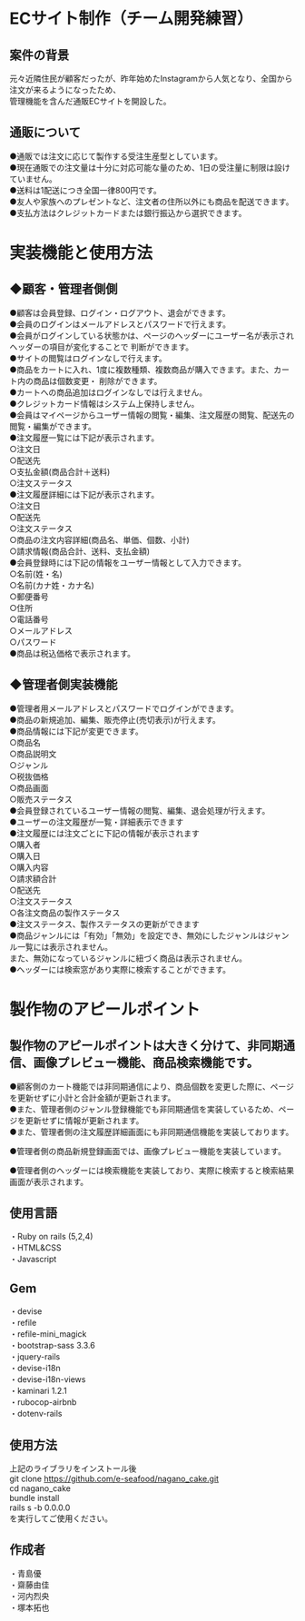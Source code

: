 # ECサイト制作（チーム開発練習）

## 案件の背景

元々近隣住民が顧客だったが、昨年始めたInstagramから人気となり、全国から注文が来るようになったため、<br>管理機能を含んだ通販ECサイトを開設した。

## 通販について
●通販では注文に応じて製作する受注生産型としています。<br>
●現在通販での注文量は十分に対応可能な量のため、1日の受注量に制限は設けていません。<br>
●送料は1配送につき全国一律800円です。<br>
●友人や家族へのプレゼントなど、注文者の住所以外にも商品を配送できます。<br>
●支払方法はクレジットカードまたは銀行振込から選択できます。<br>

# 実装機能と使用方法

## ◆顧客・管理者側側
●顧客は会員登録、ログイン・ログアウト、退会ができます。<br>
●会員のログインはメールアドレスとパスワードで行えます。<br>
●会員がログインしている状態かは、ページのヘッダーにユーザー名が表示されヘッダーの項目が変化することで   判断ができます。<br>
●サイトの閲覧はログインなしで行えます。<br>
●商品をカートに入れ、1度に複数種類、複数商品が購入できます。また、カート内の商品は個数変更・     削除ができます。<br>
●カートへの商品追加はログインなしでは行えません。<br>
●クレジットカード情報はシステム上保持しません。<br>
●会員はマイページからユーザー情報の閲覧・編集、注文履歴の閲覧、配送先の閲覧・編集ができます。<br>
●注文履歴一覧には下記が表示されます。<br>
              ○注文日<br>
              ○配送先<br>
              ○支払金額(商品合計＋送料)<br>
              ○注文ステータス<br>
●注文履歴詳細には下記が表示されます。<br>
              ○注文日<br>
              ○配送先<br>
              ○注文ステータス<br>
              ○商品の注文内容詳細(商品名、単価、個数、小計)<br>
              ○請求情報(商品合計、送料、支払金額)<br>
●会員登録時には下記の情報をユーザー情報として入力できます。<br>
              ○名前(姓・名)<br>
              ○名前(カナ姓・カナ名)<br>
              ○郵便番号<br>
              ○住所<br>
              ○電話番号<br>
              ○メールアドレス<br>
              ○パスワード<br>
●商品は税込価格で表示されます。<br>

## ◆管理者側実装機能
●管理者用メールアドレスとパスワードでログインができます。<br>
●商品の新規追加、編集、販売停止(売切表示)が行えます。<br>
●商品情報には下記が変更できます。<br>
              ○商品名<br>
              ○商品説明文<br>
              ○ジャンル<br>
              ○税抜価格<br>
              ○商品画面<br>
              ○販売ステータス<br>
●会員登録されているユーザー情報の閲覧、編集、退会処理が行えます。<br>
●ユーザーの注文履歴が一覧・詳細表示できます<br>
●注文履歴には注文ごとに下記の情報が表示されます<br>
              ○購入者<br>
              ○購入日<br>
              ○購入内容<br>
              ○請求額合計<br>
              ○配送先<br>
              ○注文ステータス<br>
              ○各注文商品の製作ステータス<br>
●注文ステータス、製作ステータスの更新ができます<br>
●商品ジャンルには「有効」「無効」を設定でき、無効にしたジャンルはジャンル一覧には表示されません。<br>
 また、無効になっているジャンルに紐づく商品は表示されません。<br>
●ヘッダーには検索窓があり実際に検索することができます。<br>

# 製作物のアピールポイント

## 製作物のアピールポイントは大きく分けて、非同期通信、画像プレビュー機能、商品検索機能です。
●顧客側のカート機能では非同期通信により、商品個数を変更した際に、ページを更新せずに小計と合計金額が更新されます。<br>
●また、管理者側のジャンル登録機能でも非同期通信を実装しているため、ページを更新せずに情報が更新されます。<br>
●また、管理者側の注文履歴詳細画面にも非同期通信機能を実装しております。<br>

●管理者側の商品新規登録画面では、画像プレビュー機能を実装しています。<br>

●管理者側のヘッダーには検索機能を実装しており、実際に検索すると検索結果画面が表示されます。<br>

## 使用言語
・Ruby on rails (5,2,4)<br>
・HTML&CSS<br>
・Javascript<br>

## Gem
・devise<br>
・refile<br>
・refile-mini_magick<br>
・bootstrap-sass 3.3.6<br>
・jquery-rails<br>
・devise-i18n<br>
・devise-i18n-views<br>
・kaminari 1.2.1<br>
・rubocop-airbnb<br>
・dotenv-rails<br>

## 使用方法
上記のライブラリをインストール後<br>
git clone https://github.com/e-seafood/nagano_cake.git<br>
cd nagano_cake<br>
bundle install<br>
rails s -b 0.0.0.0<br>
を実行してご使用ください。

## 作成者
・青島優<br>
・齋藤由佳<br>
・河内烈央<br>
・塚本拓也
